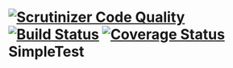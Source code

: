[![Scrutinizer Code Quality](https://scrutinizer-ci.com/g/SecretD/SimpleTest/badges/quality-score.png?b=master)](https://scrutinizer-ci.com/g/SecretD/SimpleTest/?branch=master)
[![Build Status](https://scrutinizer-ci.com/g/SecretD/SimpleTest/badges/build.png?b=master)](https://scrutinizer-ci.com/g/SecretD/SimpleTest/build-status/master)
[![Coverage Status](https://img.shields.io/coveralls/SecretD/SimpleTest.svg)](https://coveralls.io/r/SecretD/SimpleTest)
SimpleTest
==========
